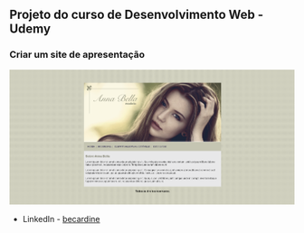 ## Projeto do curso de Desenvolvimento Web - Udemy

### Criar um site de apresentação 

![](/imagens/screenshot.png)

- LinkedIn - [becardine](https://www.linkedin.com/in/becardine)
